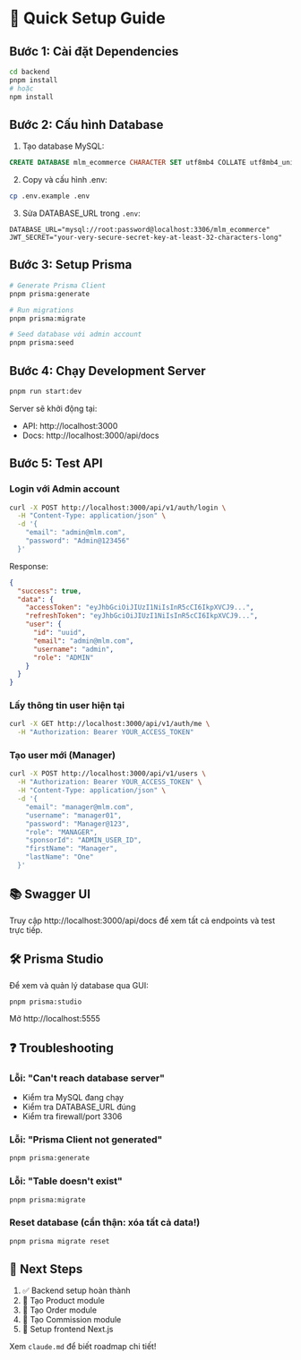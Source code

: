 # 🚀 Quick Setup Guide

## Bước 1: Cài đặt Dependencies

```bash
cd backend
pnpm install
# hoặc
npm install
```

## Bước 2: Cấu hình Database

1. Tạo database MySQL:
```sql
CREATE DATABASE mlm_ecommerce CHARACTER SET utf8mb4 COLLATE utf8mb4_unicode_ci;
```

2. Copy và cấu hình .env:
```bash
cp .env.example .env
```

3. Sửa DATABASE_URL trong `.env`:
```env
DATABASE_URL="mysql://root:password@localhost:3306/mlm_ecommerce"
JWT_SECRET="your-very-secure-secret-key-at-least-32-characters-long"
```

## Bước 3: Setup Prisma

```bash
# Generate Prisma Client
pnpm prisma:generate

# Run migrations
pnpm prisma:migrate

# Seed database với admin account
pnpm prisma:seed
```

## Bước 4: Chạy Development Server

```bash
pnpm run start:dev
```

Server sẽ khởi động tại:
- API: http://localhost:3000
- Docs: http://localhost:3000/api/docs

## Bước 5: Test API

### Login với Admin account

```bash
curl -X POST http://localhost:3000/api/v1/auth/login \
  -H "Content-Type: application/json" \
  -d '{
    "email": "admin@mlm.com",
    "password": "Admin@123456"
  }'
```

Response:
```json
{
  "success": true,
  "data": {
    "accessToken": "eyJhbGciOiJIUzI1NiIsInR5cCI6IkpXVCJ9...",
    "refreshToken": "eyJhbGciOiJIUzI1NiIsInR5cCI6IkpXVCJ9...",
    "user": {
      "id": "uuid",
      "email": "admin@mlm.com",
      "username": "admin",
      "role": "ADMIN"
    }
  }
}
```

### Lấy thông tin user hiện tại

```bash
curl -X GET http://localhost:3000/api/v1/auth/me \
  -H "Authorization: Bearer YOUR_ACCESS_TOKEN"
```

### Tạo user mới (Manager)

```bash
curl -X POST http://localhost:3000/api/v1/users \
  -H "Authorization: Bearer YOUR_ACCESS_TOKEN" \
  -H "Content-Type: application/json" \
  -d '{
    "email": "manager@mlm.com",
    "username": "manager01",
    "password": "Manager@123",
    "role": "MANAGER",
    "sponsorId": "ADMIN_USER_ID",
    "firstName": "Manager",
    "lastName": "One"
  }'
```

## 📚 Swagger UI

Truy cập http://localhost:3000/api/docs để xem tất cả endpoints và test trực tiếp.

## 🛠️ Prisma Studio

Để xem và quản lý database qua GUI:

```bash
pnpm prisma:studio
```

Mở http://localhost:5555

## ❓ Troubleshooting

### Lỗi: "Can't reach database server"

- Kiểm tra MySQL đang chạy
- Kiểm tra DATABASE_URL đúng
- Kiểm tra firewall/port 3306

### Lỗi: "Prisma Client not generated"

```bash
pnpm prisma:generate
```

### Lỗi: "Table doesn't exist"

```bash
pnpm prisma:migrate
```

### Reset database (cẩn thận: xóa tất cả data!)

```bash
pnpm prisma migrate reset
```

## 📝 Next Steps

1. ✅ Backend setup hoàn thành
2. 🔲 Tạo Product module
3. 🔲 Tạo Order module  
4. 🔲 Tạo Commission module
5. 🔲 Setup frontend Next.js

Xem `claude.md` để biết roadmap chi tiết!
